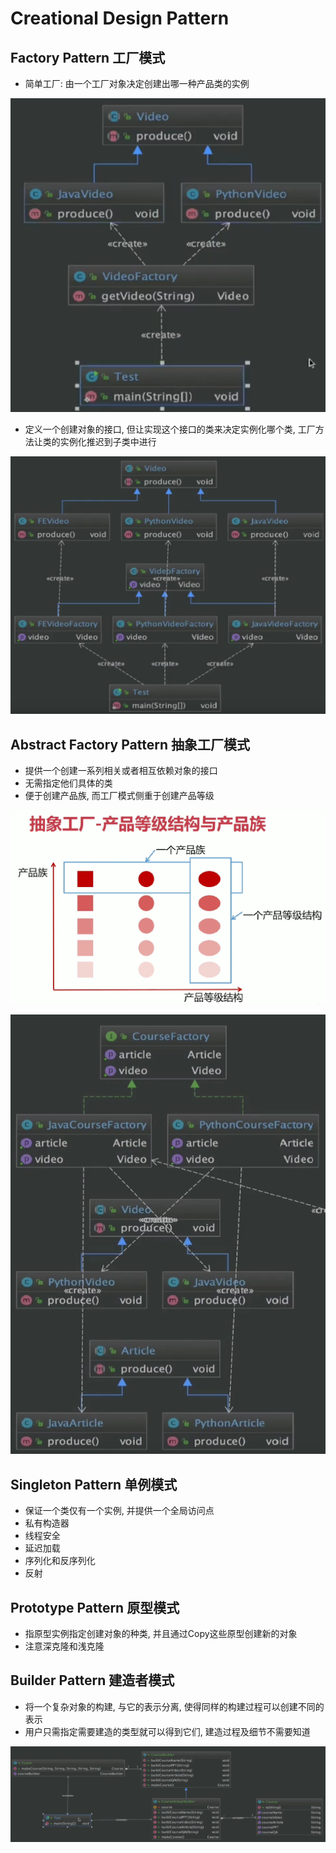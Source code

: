 # Creational Design Pattern

## Factory Pattern 工厂模式

* 简单工厂: 由一个工厂对象决定创建出哪一种产品类的实例

![](../.gitbook/assets/image%20%288%29.png)

* 定义一个创建对象的接口, 但让实现这个接口的类来决定实例化哪个类, 工厂方法让类的实例化推迟到子类中进行

![](../.gitbook/assets/image%20%289%29.png)

## Abstract Factory Pattern 抽象工厂模式

* 提供一个创建一系列相关或者相互依赖对象的接口
* 无需指定他们具体的类
* 便于创建产品族, 而工厂模式侧重于创建产品等级

![](../.gitbook/assets/image.png)

![](../.gitbook/assets/image%20%281%29.png)

## Singleton Pattern 单例模式

* 保证一个类仅有一个实例, 并提供一个全局访问点
* 私有构造器
* 线程安全
* 延迟加载
* 序列化和反序列化
* 反射

## Prototype Pattern 原型模式

* 指原型实例指定创建对象的种类, 并且通过Copy这些原型创建新的对象
* 注意深克隆和浅克隆

## Builder Pattern 建造者模式

* 将一个复杂对象的构建, 与它的表示分离, 使得同样的构建过程可以创建不同的表示
* 用户只需指定需要建造的类型就可以得到它们, 建造过程及细节不需要知道

![](../.gitbook/assets/image%20%287%29.png)


